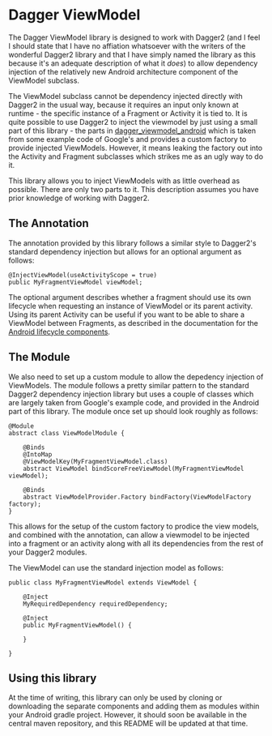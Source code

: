 # Dagger ViewModel

The Dagger ViewModel library is designed to work with Dagger2 (and I feel I should state that I have no affiation whatsoever with the writers of the wonderful Dagger2 library and that I have simply named the library as this because it's an adequate description of what it _does_) to allow dependency injection of the relatively new Android architecture component of the ViewModel subclass.

The ViewModel subclass cannot be dependency injected directly with Dagger2 in the usual way, because it requires an input only known at runtime - the specific instance of a Fragment or Activity it is tied to. It is quite possible to use Dagger2 to inject the viewmodel by just using a small part of this library - the parts in [dagger_viewmodel_android](https://github.com/onepointsixtwo/dagger_viewmodel_android) which is taken from some example code of Google's and provides a custom factory to provide injected ViewModels. However, it means leaking the factory out into the Activity and Fragment subclasses which strikes me as an ugly way to do it.

This library allows you to inject ViewModels with as little overhead as possible. There are only two parts to it. This description assumes you have prior knowledge of working with Dagger2.


## The Annotation

The annotation provided by this library follows a similar style to Dagger2's standard dependency injection but allows for an optional argument as follows:
```
@InjectViewModel(useActivityScope = true)
public MyFragmentViewModel viewModel;
```

The optional argument describes whether a fragment should use its own lifecycle when requesting an instance of ViewModel or its parent activity. Using its parent Activity can be useful if you want to be able to share a ViewModel between Fragments, as described in the documentation for the [Android lifecycle components](https://developer.android.com/topic/libraries/architecture/lifecycle.html). 


## The Module

We also need to set up a custom module to allow the depedency injection of ViewModels. The module follows a pretty similar pattern to the standard Dagger2 dependency injection library but uses a couple of classes which are largely taken from Google's example code, and provided in the Android part of this library. The module once set up should look roughly as follows:

```
@Module
abstract class ViewModelModule {

    @Binds
    @IntoMap
    @ViewModelKey(MyFragmentViewModel.class)
    abstract ViewModel bindScoreFreeViewModel(MyFragmentViewModel viewModel);

    @Binds
    abstract ViewModelProvider.Factory bindFactory(ViewModelFactory factory);
}
```

This allows for the setup of the custom factory to prodice the view models, and combined with the annotation, can allow a viewmodel to be injected into a fragment or an activity along with all its dependencies from the rest of your Dagger2 modules. 

The ViewModel can use the standard injection model as follows:

```
public class MyFragmentViewModel extends ViewModel {

    @Inject
    MyRequiredDependency requiredDependency;

    @Inject
    public MyFragmentViewModel() {

    }

}
```

## Using this library

At the time of writing, this library can only be used by cloning or downloading the separate components and adding them as modules within your Android gradle project. However, it should soon be available in the central maven repository, and this README will be updated at that time.
